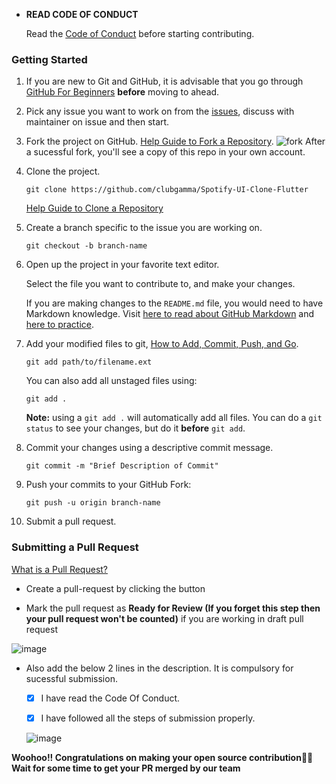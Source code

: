   - **READ CODE OF CONDUCT**
     
     Read the [Code of Conduct](https://github.com/clubgamma/code-of-conduct) before starting contributing.

### Getting Started

1.  If you are new to Git and GitHub, it is advisable that you go through
    [GitHub For Beginners](http://readwrite.com/2013/09/30/understanding-github-a-journey-for-beginners-part-1/)
    **before** moving to ahead.
    
2. Pick any issue you want to work on from the [issues](https://github.com/clubgamma/Spotify-UI-Clone-Flutter/issues), discuss with maintainer on issue and then start.

2.  Fork the project on GitHub.
    [Help Guide to Fork a Repository](https://help.github.com/en/articles/fork-a-repo/).
 ![fork](https://user-images.githubusercontent.com/58077762/93772626-ac77ef80-fc3c-11ea-8ee6-e381e1d68280.png)
    After a sucessful fork, you'll see a copy of this repo in your own account.


3.  Clone the project.
    
    ```shell
    git clone https://github.com/clubgamma/Spotify-UI-Clone-Flutter
    ```
    
    [Help Guide to Clone a Repository](https://help.github.com/en/articles/cloning-a-repository)

4.  Create a branch specific to the issue you are working on.

    ```shell
    git checkout -b branch-name
    ```

5.  Open up the project in your favorite text editor.

    Select the file you want to contribute to, and make your changes.

    If you are making changes to the `README.md` file, you would need to have
    Markdown knowledge. Visit
    [here to read about GitHub Markdown](https://guides.github.com/features/mastering-markdown/)
    and
    [here to practice](http://www.markdowntutorial.com/).

6.  Add your modified
    files to git, [How to Add, Commit, Push, and Go](http://readwrite.com/2013/10/02/github-for-beginners-part-2/).

    ```shell
    git add path/to/filename.ext
    ```

    You can also add all unstaged files using:

    ```shell
    git add .
    ```

    **Note:** using a `git add .` will automatically add all files. You can do a
    `git status` to see your changes, but do it **before** `git add`.

6.  Commit your changes using a descriptive commit message.

    ```shell
    git commit -m "Brief Description of Commit"
    ```

7.  Push your commits to your GitHub Fork:

    ```shell
    git push -u origin branch-name
    ```

8.  Submit a pull request.

### Submitting a Pull Request

[What is a Pull Request?](https://yangsu.github.io/pull-request-tutorial/)

  - Create a pull-request by clicking the button
        
  - Mark the pull request as **Ready for Review (If you forget this step then your pull request won't be counted)** if you are working in draft pull request

![image](https://user-images.githubusercontent.com/58077762/94462632-72c55c80-01d9-11eb-8e59-6ed8cce1f96a.png)
        
  - Also add the below 2 lines in the description. It is compulsory for sucessful submission.
        
    - [X] I have read the Code Of Conduct.

    - [X] I have followed all the steps of submission properly.

    ![image](https://user-images.githubusercontent.com/58077762/94461826-43fab680-01d8-11eb-96cd-80b2d69e13be.png)

**Woohoo!! Congratulations on making your open source contribution🎉🎉**
**Wait for some time to get your PR merged by our team**
